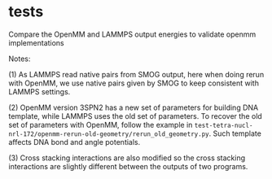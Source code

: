 # tests

Compare the OpenMM and LAMMPS output energies to validate openmm implementations

Notes:

(1) As LAMMPS read native pairs from SMOG output, here when doing rerun with OpenMM, we use native pairs given by SMOG to keep consistent with LAMMPS settings. 

(2) OpenMM version 3SPN2 has a new set of parameters for building DNA template, while LAMMPS uses the old set of parameters. To recover the old set of parameters with OpenMM, follow the example in `test-tetra-nucl-nrl-172/openmm-rerun-old-geometry/rerun_old_geometry.py`. Such template affects DNA bond and angle potentials. 

(3) Cross stacking interactions are also modified so the cross stacking interactions are slightly different between the outputs of two programs. 

